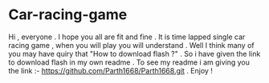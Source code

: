 # Car-racing-game
Hi , everyone . I hope you all are fit and fine .
It is time lapped single car racing game , when you will play you will understand .
Well I think many of you may have quiry that "How to download flash ?" .
So i have given the link to download flash in my own readme .
To see my readme i am giving you the link :-  https://github.com/Parth1668/Parth1668.git .
Enjoy !
